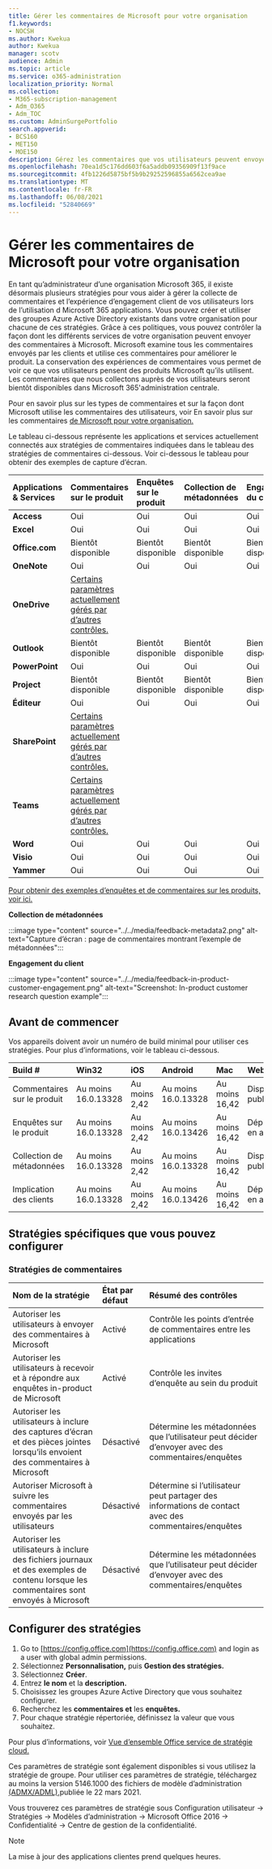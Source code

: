 ```yaml
---
title: Gérer les commentaires de Microsoft pour votre organisation
f1.keywords:
- NOCSH
ms.author: Kwekua
author: Kwekua
manager: scotv
audience: Admin
ms.topic: article
ms.service: o365-administration
localization_priority: Normal
ms.collection:
- M365-subscription-management
- Adm_O365
- Adm_TOC
ms.custom: AdminSurgePortfolio
search.appverid:
- BCS160
- MET150
- MOE150
description: Gérez les commentaires que vos utilisateurs peuvent envoyer à Microsoft concernant les produits Microsoft.
ms.openlocfilehash: 70ea1d5c176dd603f6a5addb09356909f13f9ace
ms.sourcegitcommit: 4fb1226d5875bf5b9b29252596855a6562cea9ae
ms.translationtype: MT
ms.contentlocale: fr-FR
ms.lasthandoff: 06/08/2021
ms.locfileid: "52840669"
---
```

# <a name="manage-microsoft-feedback-for-your-organization"></a>Gérer les commentaires de Microsoft pour votre organisation

En tant qu’administrateur d’une organisation Microsoft 365, il existe désormais plusieurs stratégies pour vous aider à gérer la collecte de commentaires et l’expérience d’engagement client de vos utilisateurs lors de l’utilisation d Microsoft 365 applications. Vous pouvez créer et utiliser des groupes Azure Active Directory existants dans votre organisation pour chacune de ces stratégies. Grâce à ces politiques, vous pouvez contrôler la façon dont les différents services de votre organisation peuvent envoyer des commentaires à Microsoft. Microsoft examine tous les commentaires envoyés par les clients et utilise ces commentaires pour améliorer le produit. La conservation des  expériences de commentaires vous permet de voir ce que vos utilisateurs pensent des produits Microsoft qu’ils utilisent. Les commentaires que nous collectons auprès de vos utilisateurs seront bientôt disponibles dans Microsoft 365'administration centrale.

Pour en savoir plus sur les types de commentaires et sur la façon dont Microsoft utilise les commentaires des utilisateurs, voir En savoir plus sur les commentaires [de Microsoft pour votre organisation.](../misc/feedback-user-control.md)

Le tableau ci-dessous représente les applications et services actuellement connectés aux stratégies de commentaires indiquées dans le tableau des stratégies de commentaires ci-dessous. Voir ci-dessous le tableau pour obtenir des exemples de capture d’écran.

|**Applications & Services**|**Commentaires sur le produit** <br> |**Enquêtes sur le produit** <br> |**Collection de métadonnées** <br> |**Engagement du client** <br> |
|:-----|:-----|:-----|:-----|:-----|
|**Access**|Oui|Oui|Oui|Oui|
|**Excel**|Oui|Oui|Oui|Oui|
|**Office.com**|Bientôt disponible|Bientôt disponible|Bientôt disponible|Bientôt disponible|
|**OneNote**|Oui|Oui|Oui|Oui|
|**OneDrive**|[Certains paramètres actuellement gérés par d’autres contrôles.](/onedrive/disable-contact-support-send-feedback)||||
|**Outlook**|Bientôt disponible|Bientôt disponible|Bientôt disponible|Bientôt disponible|
|**PowerPoint**|Oui|Oui|Oui|Oui|
|**Project**|Bientôt disponible|Bientôt disponible|Bientôt disponible|Bientôt disponible|
|**Éditeur**|Oui|Oui|Oui|Oui|
|**SharePoint**|[Certains paramètres actuellement gérés par d’autres contrôles.](/powershell/module/sharepoint-online/set-spotenant)||||
|**Teams**|[Certains paramètres actuellement gérés par d’autres contrôles.](/microsoftteams/manage-feedback-policies-in-teams)||||
|**Word**|Oui|Oui|Oui|Oui|
|**Visio**|Oui|Oui|Oui|Oui|
|**Yammer**|Oui|Oui|Oui|Oui|

[Pour obtenir des exemples d’enquêtes et de commentaires sur les produits, voir ici.](/microsoft-365/admin/misc/feedback-user-control#in-product-surveys)

**Collection de métadonnées**

:::image type="content" source="../../media/feedback-metadata2.png" alt-text="Capture d’écran : page de commentaires montrant l’exemple de métadonnées":::

**Engagement du client**

:::image type="content" source="../../media/feedback-in-product-customer-engagement.png" alt-text="Screenshot: In-product customer research question example":::

## <a name="before-you-begin"></a>Avant de commencer

Vos appareils doivent avoir un numéro de build minimal pour utiliser ces stratégies. Pour plus d’informations, voir le tableau ci-dessous.

|**Build #**|**Win32**|**iOS**|**Android**|**Mac**|**Web**|
|:-----|:-----|:-----|:-----|:-----|:-----|
|Commentaires sur le produit|Au moins 16.0.13328|Au moins 2,42|Au moins 16.0.13328|Au moins 16,42|Disponible publiquement|
|Enquêtes sur le produit|Au moins 16.0.13328|Au moins 2,42|Au moins 16.0.13426|Au moins 16,42|Déploiement en attente|
|Collection de métadonnées|Au moins 16.0.13328|Au moins 2,42|Au moins 16.0.13328|Au moins 16,42|Disponible publiquement|
|Implication des clients|Au moins 16.0.13328|Au moins 2,42|Au moins 16.0.13426|Au moins 16,42|Déploiement en attente|

## <a name="specific-policies-you-can-configure"></a>Stratégies spécifiques que vous pouvez configurer

### <a name="feedback-policies"></a>Stratégies de commentaires

|**Nom de la stratégie**|**État par défaut**|**Résumé des contrôles**|
|:-----|:-----|:-----|
|Autoriser les utilisateurs à envoyer des commentaires à Microsoft|Activé|Contrôle les points d’entrée de commentaires entre les applications|
|Autoriser les utilisateurs à recevoir et à répondre aux enquêtes in-product de Microsoft|Activé|Contrôle les invites d’enquête au sein du produit|
|Autoriser les utilisateurs à inclure des captures d’écran et des pièces jointes lorsqu’ils envoient des commentaires à Microsoft|Désactivé|Détermine les métadonnées que l’utilisateur peut décider d’envoyer avec des commentaires/enquêtes|
|Autoriser Microsoft à suivre les commentaires envoyés par les utilisateurs|Désactivé|Détermine si l’utilisateur peut partager des informations de contact avec des commentaires/enquêtes|
|Autoriser les utilisateurs à inclure des fichiers journaux et des exemples de contenu lorsque les commentaires sont envoyés à Microsoft|Désactivé|Détermine les métadonnées que l’utilisateur peut décider d’envoyer avec des commentaires/enquêtes|

## <a name="configure-policies"></a>Configurer des stratégies

1. Go to [https://config.office.com](https://config.office.com) and login as a user with global admin permissions.
1. Sélectionnez **Personnalisation,** puis **Gestion des stratégies.**
1. Sélectionnez **Créer**.
1. Entrez **le nom** et la **description.**
1. Choisissez les groupes Azure Active Directory que vous souhaitez configurer.
1. Recherchez les **commentaires et** les **enquêtes.**
1. Pour chaque stratégie répertoriée, définissez la valeur que vous souhaitez.

Pour plus d’informations, voir [Vue d’ensemble Office service de stratégie cloud.](/deployoffice/overview-office-cloud-policy-service)

Ces paramètres de stratégie sont également disponibles si vous utilisez la stratégie de groupe. Pour utiliser ces paramètres de stratégie, téléchargez au moins la version 5146.1000 des fichiers de modèle d’administration [(ADMX/ADML),](https://www.microsoft.com/download/details.aspx?id=49030)publiée le 22 mars 2021.

Vous trouverez ces paramètres de stratégie sous Configuration utilisateur -> Stratégies -> Modèles d’administration -> Microsoft Office 2016 -> Confidentialité -> Centre de gestion de la confidentialité.

> [!NOTE]
> La mise à jour des applications clientes prend quelques heures.
